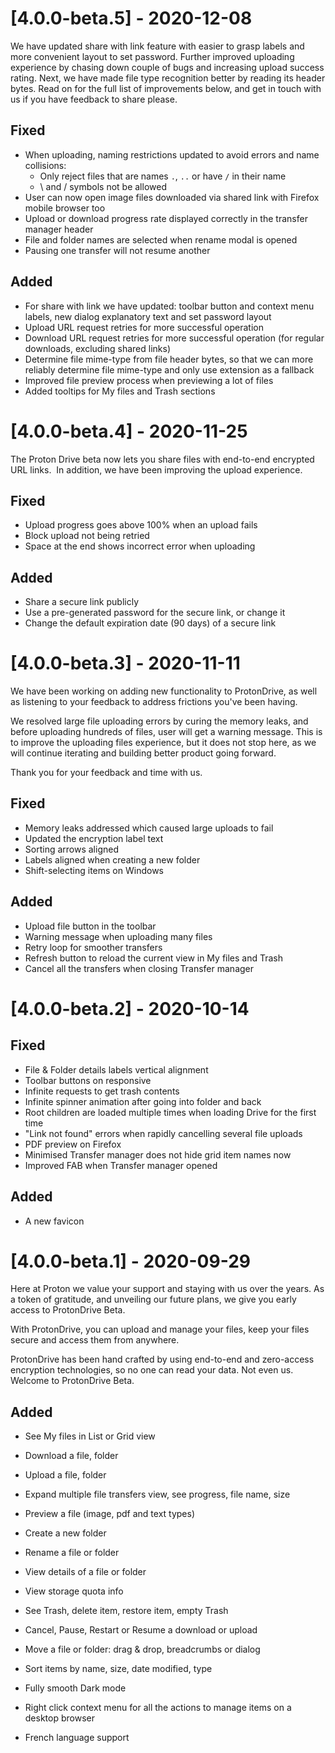 # [4.0.0-beta.5] - 2020-12-08 

We have updated share with link feature with easier to grasp labels and more convenient layout to set password.
Further improved uploading experience by chasing down couple of bugs and increasing upload success rating. 
Next, we have made file type recognition better by reading its header bytes.
Read on for the full list of improvements below, and get in touch with us if you have feedback to share please.

## Fixed

- When uploading, naming restrictions updated to avoid errors and name collisions:
  - Only reject files that are names `.`, `..`  or have `/` in their name
  - \ and / symbols not be allowed  
- User can now open image files downloaded via shared link with Firefox mobile browser too
- Upload or download progress rate displayed correctly in the transfer manager header
- File and folder names are selected when rename modal is opened
- Pausing one transfer will not resume another

## Added

- For share with link we have updated: toolbar button and context menu labels, new dialog explanatory text and set password layout 
- Upload URL request retries for more successful operation
- Download URL request retries for more successful operation (for regular downloads, excluding shared links)
- Determine file mime-type from file header bytes, so that we can more reliably determine file mime-type and only use extension as a fallback
- Improved file preview process when previewing a lot of files
- Added tooltips for My files and Trash sections

# [4.0.0-beta.4] - 2020-11-25 

The Proton Drive beta now lets you share files with end-to-end encrypted URL links.
​
In addition, we have been improving the upload experience.

## Fixed

- Upload progress goes above 100% when an upload fails
- Block upload not being retried
- Space at the end shows incorrect error when uploading

## Added

- Share a secure link publicly
- Use a pre-generated password for the secure link, or change it
- Change the default expiration date (90 days) of a secure link

# [4.0.0-beta.3] - 2020-11-11 

We have been working on adding new functionality to ProtonDrive, as well as listening to your feedback to address frictions you've been having.

We resolved large file uploading errors by curing the memory leaks, and before uploading hundreds of files, user will get a warning message. This is to improve the uploading files experience, but it does not stop here, as we will continue iterating and building better product going forward.

Thank you for your feedback and time with us. 

## Fixed

- Memory leaks addressed which caused large uploads to fail
- Updated the encryption label text
- Sorting arrows aligned
- Labels aligned when creating a new folder
- Shift-selecting items on Windows

## Added

- Upload file button in the toolbar
- Warning message when uploading many files
- Retry loop for smoother transfers
- Refresh button to reload the current view in My files and Trash
- Cancel all the transfers when closing Transfer manager

# [4.0.0-beta.2] - 2020-10-14 

## Fixed

- File & Folder details labels vertical alignment
- Toolbar buttons on responsive
- Infinite requests to get trash contents
- Infinite spinner animation after going into folder and back
- Root children are loaded multiple times when loading Drive for the first time
- "Link not found" errors when rapidly cancelling several file uploads
- PDF preview on Firefox
- Minimised Transfer manager does not hide grid item names now
- Improved FAB when Transfer manager opened

## Added

- A new favicon

# [4.0.0-beta.1] - 2020-09-29

Here at Proton we value your support and staying with us over the years. As a token of gratitude, and unveiling our future plans, we give you early access to ProtonDrive Beta. 

With ProtonDrive, you can upload and manage your files, keep your files secure and access them from anywhere.

ProtonDrive has been hand crafted by using end-to-end and zero-access encryption technologies, so no one can read your data. Not even us.
Welcome to ProtonDrive Beta. 

## Added
- See My files in List or Grid view
- Download a file, folder
- Upload a file, folder
- Expand multiple file transfers view, see progress, file name, size

- Preview a file (image, pdf and text types)
- Create a new folder
- Rename a file or folder
- View details of a file or folder

- View storage quota info
- See Trash, delete item, restore item, empty Trash
- Cancel, Pause, Restart or Resume a download or upload
- Move a file or folder: drag & drop, breadcrumbs or dialog

- Sort items by name, size, date modified, type
- Fully smooth Dark mode
- Right click context menu for all the actions to manage items on a desktop browser
- French language support